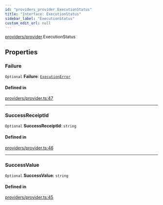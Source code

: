 ```yaml
---
id: "providers_provider.ExecutionStatus"
title: "Interface: ExecutionStatus"
sidebar_label: "ExecutionStatus"
custom_edit_url: null
---
```


[providers/provider](../modules/providers_provider.md).ExecutionStatus

## Properties

### Failure

 `Optional` **Failure**: [`ExecutionError`](providers_provider.ExecutionError.md)

#### Defined in

[providers/provider.ts:47](https://github.com/near/near-api-js/blob/ef6d7fbf/packages/near-api-js/src/providers/provider.ts#L47)

___

### SuccessReceiptId

 `Optional` **SuccessReceiptId**: `string`

#### Defined in

[providers/provider.ts:46](https://github.com/near/near-api-js/blob/ef6d7fbf/packages/near-api-js/src/providers/provider.ts#L46)

___

### SuccessValue

 `Optional` **SuccessValue**: `string`

#### Defined in

[providers/provider.ts:45](https://github.com/near/near-api-js/blob/ef6d7fbf/packages/near-api-js/src/providers/provider.ts#L45)
